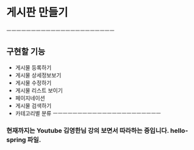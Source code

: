 # 게시판 만들기
ㅡㅡㅡㅡㅡㅡㅡㅡㅡㅡㅡㅡㅡㅡㅡㅡㅡㅡㅡㅡㅡㅡ

## 구현할 기능

- 게시물 등록하기
- 게시물 상세정보보기
- 게시물 수정하기
- 게시물 리스트 보이기
- 페이지네이션
- 게시물 검색하기
- 카테고리별 분류
ㅡㅡㅡㅡㅡㅡㅡㅡㅡㅡㅡㅡㅡㅡㅡㅡㅡㅡㅡㅡㅡㅡ

### 현재까지는 Youtube 김영한님 강의 보면서 따라하는 중입니다. hello-spring 파일.
